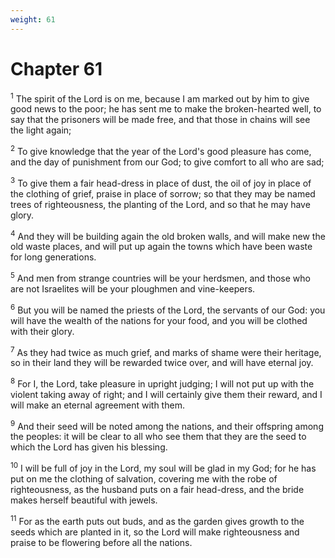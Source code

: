 ```yaml
---
weight: 61
---
```


# Chapter 61

<sup>1</sup> The spirit of the Lord is on me, because I am marked out by him to give good news to the poor; he has sent me to make the broken-hearted well, to say that the prisoners will be made free, and that those in chains will see the light again; 

<sup>2</sup> To give knowledge that the year of the Lord's good pleasure has come, and the day of punishment from our God; to give comfort to all who are sad; 

<sup>3</sup> To give them a fair head-dress in place of dust, the oil of joy in place of the clothing of grief, praise in place of sorrow; so that they may be named trees of righteousness, the planting of the Lord, and so that he may have glory. 

<sup>4</sup> And they will be building again the old broken walls, and will make new the old waste places, and will put up again the towns which have been waste for long generations. 

<sup>5</sup> And men from strange countries will be your herdsmen, and those who are not Israelites will be your ploughmen and vine-keepers. 

<sup>6</sup> But you will be named the priests of the Lord, the servants of our God: you will have the wealth of the nations for your food, and you will be clothed with their glory. 

<sup>7</sup> As they had twice as much grief, and marks of shame were their heritage, so in their land they will be rewarded twice over, and will have eternal joy. 

<sup>8</sup> For I, the Lord, take pleasure in upright judging; I will not put up with the violent taking away of right; and I will certainly give them their reward, and I will make an eternal agreement with them. 

<sup>9</sup> And their seed will be noted among the nations, and their offspring among the peoples: it will be clear to all who see them that they are the seed to which the Lord has given his blessing. 

<sup>10</sup> I will be full of joy in the Lord, my soul will be glad in my God; for he has put on me the clothing of salvation, covering me with the robe of righteousness, as the husband puts on a fair head-dress, and the bride makes herself beautiful with jewels. 

<sup>11</sup> For as the earth puts out buds, and as the garden gives growth to the seeds which are planted in it, so the Lord will make righteousness and praise to be flowering before all the nations. 


